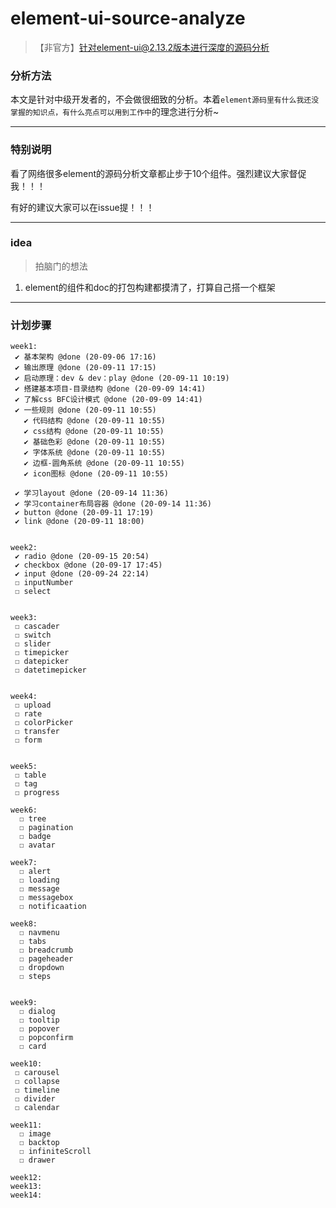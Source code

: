 # element-ui-source-analyze
> 【非官方】针对element-ui@2.13.2版本进行深度的源码分析



### 分析方法

本文是针对中级开发者的，不会做很细致的分析。本着`element源码里有什么我还没掌握的知识点，有什么亮点可以用到工作中`的理念进行分析~



---



### 特别说明

看了网络很多element的源码分析文章都止步于10个组件。强烈建议大家督促我！！！



有好的建议大家可以在issue提！！！

----



### idea

> 拍脑门的想法

1. element的组件和doc的打包构建都摸清了，打算自己搭一个框架

------

### 计划步骤

```
week1:
 ✔ 基本架构 @done (20-09-06 17:16)
 ✔ 输出原理 @done (20-09-11 17:15)
 ✔ 启动原理：dev & dev：play @done (20-09-11 10:19)
 ✔ 搭建基本项目-目录结构 @done (20-09-09 14:41)
 ✔ 了解css BFC设计模式 @done (20-09-09 14:41)
 ✔ 一些规则 @done (20-09-11 10:55)
   ✔ 代码结构 @done (20-09-11 10:55)
   ✔ css结构 @done (20-09-11 10:55)
   ✔ 基础色彩 @done (20-09-11 10:55)
   ✔ 字体系统 @done (20-09-11 10:55)
   ✔ 边框-圆角系统 @done (20-09-11 10:55)
   ✔ icon图标 @done (20-09-11 10:55)

 ✔ 学习layout @done (20-09-14 11:36)
 ✔ 学习container布局容器 @done (20-09-14 11:36)
 ✔ button @done (20-09-11 17:19)
 ✔ link @done (20-09-11 18:00)


week2:
 ✔ radio @done (20-09-15 20:54)
 ✔ checkbox @done (20-09-17 17:45)
 ✔ input @done (20-09-24 22:14)
 ☐ inputNumber
 ☐ select


week3:
 ☐ cascader
 ☐ switch
 ☐ slider
 ☐ timepicker
 ☐ datepicker
 ☐ datetimepicker


week4:
 ☐ upload
 ☐ rate
 ☐ colorPicker
 ☐ transfer
 ☐ form


week5:
 ☐ table
 ☐ tag
 ☐ progress

week6:
  ☐ tree
  ☐ pagination
  ☐ badge
  ☐ avatar

week7:
  ☐ alert
  ☐ loading
  ☐ message
  ☐ messagebox
  ☐ notificaation

week8:
  ☐ navmenu
  ☐ tabs
  ☐ breadcrumb
  ☐ pageheader
  ☐ dropdown
  ☐ steps


week9:
  ☐ dialog
  ☐ tooltip
  ☐ popover
  ☐ popconfirm
  ☐ card

week10:
 ☐ carousel
 ☐ collapse
 ☐ timeline
 ☐ divider
 ☐ calendar

week11:
  ☐ image
  ☐ backtop
  ☐ infiniteScroll
  ☐ drawer

week12:
week13:
week14:

```



